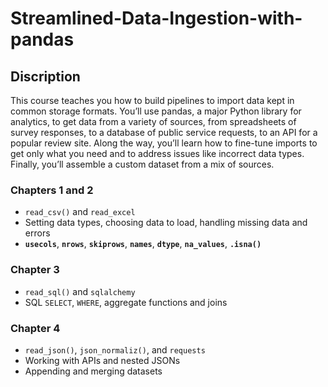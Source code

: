 # Streamlined-Data-Ingestion-with-pandas

## Discription
This course teaches you how to build pipelines to import data kept in common storage formats. You’ll use pandas, a major Python library for analytics, to get data from a variety of sources, from spreadsheets of survey responses, to a database of public service requests, to an API for a popular review site. Along the way, you’ll learn how to fine-tune imports to get only what you need and to address issues like incorrect data types. Finally, you’ll assemble a custom dataset from a mix of sources.
### Chapters 1 and 2
* `read_csv()` and `read_excel`
* Setting data types, choosing data to load, handling missing data and errors
* **`usecols`**, **`nrows`**, **`skiprows`**, **`names`**, **`dtype`**, **`na_values`**, **`.isna()`**
### Chapter 3
* `read_sql()` and `sqlalchemy`
* SQL `SELECT`, `WHERE`, aggregate functions and joins
### Chapter 4
* `read_json()`, `json_normaliz()`, and `requests`
* Working with APIs and nested JSONs
* Appending and merging datasets
